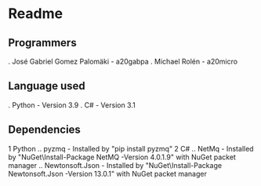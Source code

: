 # Readme
## Programmers
. José Gabriel Gomez Palomäki - a20gabpa
. Michael Rolén - a20micro 

## Language used
. Python - Version 3.9
. C# - Version 3.1

## Dependencies 
1 Python
.. pyzmq - Installed by "pip install pyzmq"
2 C#
.. NetMq - Installed by "NuGet\Install-Package NetMQ -Version 4.0.1.9" with NuGet packet manager
.. Newtonsoft.Json - Installed by "NuGet\Install-Package Newtonsoft.Json -Version 13.0.1" with NuGet packet manager